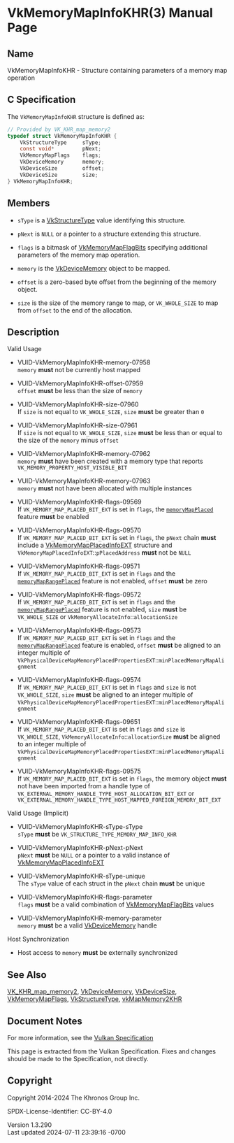 # VkMemoryMapInfoKHR(3) Manual Page

## Name

VkMemoryMapInfoKHR - Structure containing parameters of a memory map
operation



## <a href="#_c_specification" class="anchor"></a>C Specification

The `VkMemoryMapInfoKHR` structure is defined as:

``` c
// Provided by VK_KHR_map_memory2
typedef struct VkMemoryMapInfoKHR {
    VkStructureType     sType;
    const void*         pNext;
    VkMemoryMapFlags    flags;
    VkDeviceMemory      memory;
    VkDeviceSize        offset;
    VkDeviceSize        size;
} VkMemoryMapInfoKHR;
```

## <a href="#_members" class="anchor"></a>Members

- `sType` is a [VkStructureType](https://registry.khronos.org/vulkan/specs/1.3-extensions/man/html/VkStructureType.html) value identifying
  this structure.

- `pNext` is `NULL` or a pointer to a structure extending this
  structure.

- `flags` is a bitmask of
  [VkMemoryMapFlagBits](https://registry.khronos.org/vulkan/specs/1.3-extensions/man/html/VkMemoryMapFlagBits.html) specifying additional
  parameters of the memory map operation.

- `memory` is the [VkDeviceMemory](https://registry.khronos.org/vulkan/specs/1.3-extensions/man/html/VkDeviceMemory.html) object to be
  mapped.

- `offset` is a zero-based byte offset from the beginning of the memory
  object.

- `size` is the size of the memory range to map, or `VK_WHOLE_SIZE` to
  map from `offset` to the end of the allocation.

## <a href="#_description" class="anchor"></a>Description

Valid Usage

- <a href="#VUID-VkMemoryMapInfoKHR-memory-07958"
  id="VUID-VkMemoryMapInfoKHR-memory-07958"></a>
  VUID-VkMemoryMapInfoKHR-memory-07958  
  `memory` **must** not be currently host mapped

- <a href="#VUID-VkMemoryMapInfoKHR-offset-07959"
  id="VUID-VkMemoryMapInfoKHR-offset-07959"></a>
  VUID-VkMemoryMapInfoKHR-offset-07959  
  `offset` **must** be less than the size of `memory`

- <a href="#VUID-VkMemoryMapInfoKHR-size-07960"
  id="VUID-VkMemoryMapInfoKHR-size-07960"></a>
  VUID-VkMemoryMapInfoKHR-size-07960  
  If `size` is not equal to `VK_WHOLE_SIZE`, `size` **must** be greater
  than `0`

- <a href="#VUID-VkMemoryMapInfoKHR-size-07961"
  id="VUID-VkMemoryMapInfoKHR-size-07961"></a>
  VUID-VkMemoryMapInfoKHR-size-07961  
  If `size` is not equal to `VK_WHOLE_SIZE`, `size` **must** be less
  than or equal to the size of the `memory` minus `offset`

- <a href="#VUID-VkMemoryMapInfoKHR-memory-07962"
  id="VUID-VkMemoryMapInfoKHR-memory-07962"></a>
  VUID-VkMemoryMapInfoKHR-memory-07962  
  `memory` **must** have been created with a memory type that reports
  `VK_MEMORY_PROPERTY_HOST_VISIBLE_BIT`

- <a href="#VUID-VkMemoryMapInfoKHR-memory-07963"
  id="VUID-VkMemoryMapInfoKHR-memory-07963"></a>
  VUID-VkMemoryMapInfoKHR-memory-07963  
  `memory` **must** not have been allocated with multiple instances

- <a href="#VUID-VkMemoryMapInfoKHR-flags-09569"
  id="VUID-VkMemoryMapInfoKHR-flags-09569"></a>
  VUID-VkMemoryMapInfoKHR-flags-09569  
  If `VK_MEMORY_MAP_PLACED_BIT_EXT` is set in `flags`, the <a
  href="https://registry.khronos.org/vulkan/specs/1.3-extensions/html/vkspec.html#features-memoryMapPlaced"
  target="_blank" rel="noopener"><code>memoryMapPlaced</code></a>
  feature **must** be enabled

- <a href="#VUID-VkMemoryMapInfoKHR-flags-09570"
  id="VUID-VkMemoryMapInfoKHR-flags-09570"></a>
  VUID-VkMemoryMapInfoKHR-flags-09570  
  If `VK_MEMORY_MAP_PLACED_BIT_EXT` is set in `flags`, the `pNext` chain
  **must** include a
  [VkMemoryMapPlacedInfoEXT](https://registry.khronos.org/vulkan/specs/1.3-extensions/man/html/VkMemoryMapPlacedInfoEXT.html) structure
  and `VkMemoryMapPlacedInfoEXT`::`pPlacedAddress` **must** not be
  `NULL`

- <a href="#VUID-VkMemoryMapInfoKHR-flags-09571"
  id="VUID-VkMemoryMapInfoKHR-flags-09571"></a>
  VUID-VkMemoryMapInfoKHR-flags-09571  
  If `VK_MEMORY_MAP_PLACED_BIT_EXT` is set in `flags` and the <a
  href="https://registry.khronos.org/vulkan/specs/1.3-extensions/html/vkspec.html#features-memoryMapRangePlaced"
  target="_blank" rel="noopener"><code>memoryMapRangePlaced</code></a>
  feature is not enabled, `offset` **must** be zero

- <a href="#VUID-VkMemoryMapInfoKHR-flags-09572"
  id="VUID-VkMemoryMapInfoKHR-flags-09572"></a>
  VUID-VkMemoryMapInfoKHR-flags-09572  
  If `VK_MEMORY_MAP_PLACED_BIT_EXT` is set in `flags` and the <a
  href="https://registry.khronos.org/vulkan/specs/1.3-extensions/html/vkspec.html#features-memoryMapRangePlaced"
  target="_blank" rel="noopener"><code>memoryMapRangePlaced</code></a>
  feature is not enabled, `size` **must** be `VK_WHOLE_SIZE` or
  `VkMemoryAllocateInfo`::`allocationSize`

- <a href="#VUID-VkMemoryMapInfoKHR-flags-09573"
  id="VUID-VkMemoryMapInfoKHR-flags-09573"></a>
  VUID-VkMemoryMapInfoKHR-flags-09573  
  If `VK_MEMORY_MAP_PLACED_BIT_EXT` is set in `flags` and the <a
  href="https://registry.khronos.org/vulkan/specs/1.3-extensions/html/vkspec.html#features-memoryMapRangePlaced"
  target="_blank" rel="noopener"><code>memoryMapRangePlaced</code></a>
  feature is enabled, `offset` **must** be aligned to an integer
  multiple of
  `VkPhysicalDeviceMapMemoryPlacedPropertiesEXT`::`minPlacedMemoryMapAlignment`

- <a href="#VUID-VkMemoryMapInfoKHR-flags-09574"
  id="VUID-VkMemoryMapInfoKHR-flags-09574"></a>
  VUID-VkMemoryMapInfoKHR-flags-09574  
  If `VK_MEMORY_MAP_PLACED_BIT_EXT` is set in `flags` and `size` is not
  `VK_WHOLE_SIZE`, `size` **must** be aligned to an integer multiple of
  `VkPhysicalDeviceMapMemoryPlacedPropertiesEXT`::`minPlacedMemoryMapAlignment`

- <a href="#VUID-VkMemoryMapInfoKHR-flags-09651"
  id="VUID-VkMemoryMapInfoKHR-flags-09651"></a>
  VUID-VkMemoryMapInfoKHR-flags-09651  
  If `VK_MEMORY_MAP_PLACED_BIT_EXT` is set in `flags` and `size` is
  `VK_WHOLE_SIZE`, `VkMemoryAllocateInfo`::`allocationSize` **must** be
  aligned to an integer multiple of
  `VkPhysicalDeviceMapMemoryPlacedPropertiesEXT`::`minPlacedMemoryMapAlignment`

- <a href="#VUID-VkMemoryMapInfoKHR-flags-09575"
  id="VUID-VkMemoryMapInfoKHR-flags-09575"></a>
  VUID-VkMemoryMapInfoKHR-flags-09575  
  If `VK_MEMORY_MAP_PLACED_BIT_EXT` is set in `flags`, the memory object
  **must** not have been imported from a handle type of
  `VK_EXTERNAL_MEMORY_HANDLE_TYPE_HOST_ALLOCATION_BIT_EXT` or
  `VK_EXTERNAL_MEMORY_HANDLE_TYPE_HOST_MAPPED_FOREIGN_MEMORY_BIT_EXT`

Valid Usage (Implicit)

- <a href="#VUID-VkMemoryMapInfoKHR-sType-sType"
  id="VUID-VkMemoryMapInfoKHR-sType-sType"></a>
  VUID-VkMemoryMapInfoKHR-sType-sType  
  `sType` **must** be `VK_STRUCTURE_TYPE_MEMORY_MAP_INFO_KHR`

- <a href="#VUID-VkMemoryMapInfoKHR-pNext-pNext"
  id="VUID-VkMemoryMapInfoKHR-pNext-pNext"></a>
  VUID-VkMemoryMapInfoKHR-pNext-pNext  
  `pNext` **must** be `NULL` or a pointer to a valid instance of
  [VkMemoryMapPlacedInfoEXT](https://registry.khronos.org/vulkan/specs/1.3-extensions/man/html/VkMemoryMapPlacedInfoEXT.html)

- <a href="#VUID-VkMemoryMapInfoKHR-sType-unique"
  id="VUID-VkMemoryMapInfoKHR-sType-unique"></a>
  VUID-VkMemoryMapInfoKHR-sType-unique  
  The `sType` value of each struct in the `pNext` chain **must** be
  unique

- <a href="#VUID-VkMemoryMapInfoKHR-flags-parameter"
  id="VUID-VkMemoryMapInfoKHR-flags-parameter"></a>
  VUID-VkMemoryMapInfoKHR-flags-parameter  
  `flags` **must** be a valid combination of
  [VkMemoryMapFlagBits](https://registry.khronos.org/vulkan/specs/1.3-extensions/man/html/VkMemoryMapFlagBits.html) values

- <a href="#VUID-VkMemoryMapInfoKHR-memory-parameter"
  id="VUID-VkMemoryMapInfoKHR-memory-parameter"></a>
  VUID-VkMemoryMapInfoKHR-memory-parameter  
  `memory` **must** be a valid [VkDeviceMemory](https://registry.khronos.org/vulkan/specs/1.3-extensions/man/html/VkDeviceMemory.html)
  handle

Host Synchronization

- Host access to `memory` **must** be externally synchronized

## <a href="#_see_also" class="anchor"></a>See Also

[VK_KHR_map_memory2](https://registry.khronos.org/vulkan/specs/1.3-extensions/man/html/VK_KHR_map_memory2.html),
[VkDeviceMemory](https://registry.khronos.org/vulkan/specs/1.3-extensions/man/html/VkDeviceMemory.html),
[VkDeviceSize](https://registry.khronos.org/vulkan/specs/1.3-extensions/man/html/VkDeviceSize.html),
[VkMemoryMapFlags](https://registry.khronos.org/vulkan/specs/1.3-extensions/man/html/VkMemoryMapFlags.html),
[VkStructureType](https://registry.khronos.org/vulkan/specs/1.3-extensions/man/html/VkStructureType.html),
[vkMapMemory2KHR](https://registry.khronos.org/vulkan/specs/1.3-extensions/man/html/vkMapMemory2KHR.html)

## <a href="#_document_notes" class="anchor"></a>Document Notes

For more information, see the <a
href="https://registry.khronos.org/vulkan/specs/1.3-extensions/html/vkspec.html#VkMemoryMapInfoKHR"
target="_blank" rel="noopener">Vulkan Specification</a>

This page is extracted from the Vulkan Specification. Fixes and changes
should be made to the Specification, not directly.

## <a href="#_copyright" class="anchor"></a>Copyright

Copyright 2014-2024 The Khronos Group Inc.

SPDX-License-Identifier: CC-BY-4.0

Version 1.3.290  
Last updated 2024-07-11 23:39:16 -0700
